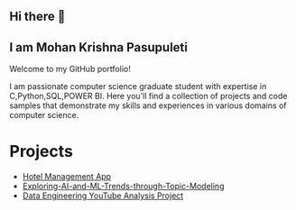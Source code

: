 ## Hi there 👋


## I am Mohan Krishna Pasupuleti 
Welcome to my GitHub portfolio! 

I am passionate computer science graduate student with expertise in C,Python,SQL,POWER BI. Here you'll find a collection of projects and code samples that demonstrate my skills and experiences in various domains of computer science.

# Projects

- [Hotel Management App ](https://github.com/Pmk610/Hotel-Management)
- [Exploring-AI-and-ML-Trends-through-Topic-Modeling](https://github.com/Pmk610/Exploring-AI-and-ML-Trends-through-Topic-Modeling-Public.git)
- [Data Engineering YouTube Analysis Project](https://github.com/Pmk610/dataengineering-youtube-analysis-project.git)
